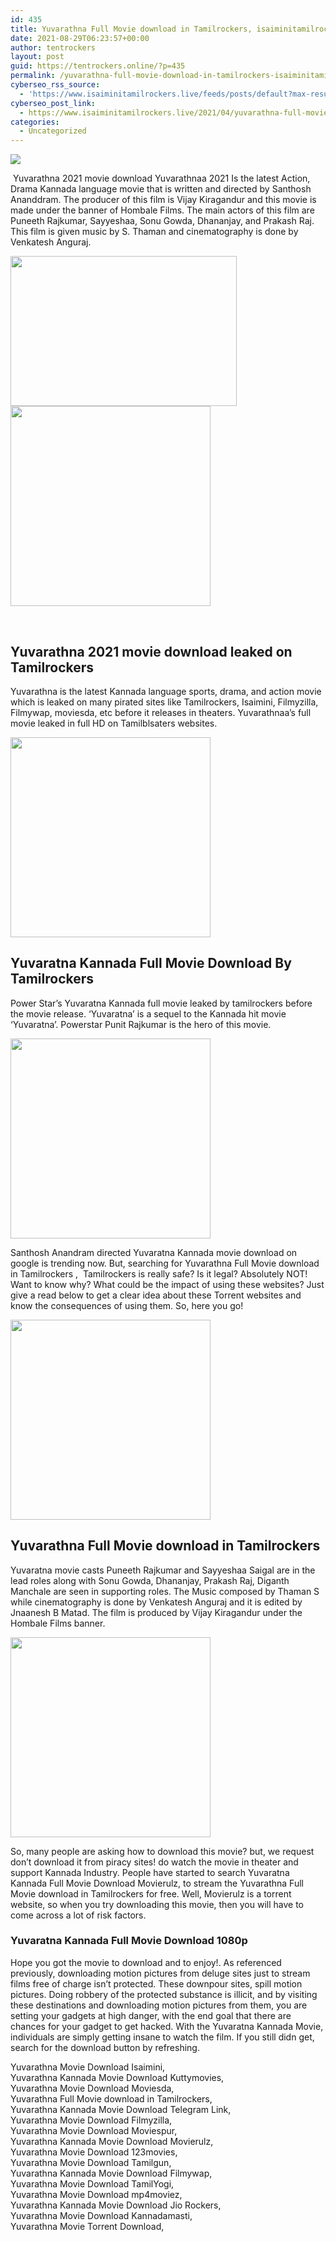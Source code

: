 ```yaml
---
id: 435
title: Yuvarathna Full Movie download in Tamilrockers, isaiminitamilrockers 2021
date: 2021-08-29T06:23:57+00:00
author: tentrockers
layout: post
guid: https://tentrockers.online/?p=435
permalink: /yuvarathna-full-movie-download-in-tamilrockers-isaiminitamilrockers-2021/
cyberseo_rss_source:
  - 'https://www.isaiminitamilrockers.live/feeds/posts/default?max-results=150&start-index=1'
cyberseo_post_link:
  - https://www.isaiminitamilrockers.live/2021/04/yuvarathna-full-movie-download-in.html
categories:
  - Uncategorized
---
```

<div class="media_block">
  <img src="https://1.bp.blogspot.com/-CatwU_65pvo/YGWkAVBSTAI/AAAAAAAAAlw/IGm4FOMvtM88XAW_0zYWo3fCHnCr925lQCLcBGAsYHQ/s72-w362-h240-c/74563631.webp" class="media_thumbnail" />
</div>

<meta content="&nbsp; Yuvarathna 2021 movie download &nbsp; Yuvarathnaa 2021 Is the latest Action, Drama Kannada language movie that is written and directed by Santh..." name="twitter:description" />

  


<center>
</center>

&nbsp;<span face="&quot;Source Sans Pro&quot;, &quot;Helvetica Neue&quot;, sans-serif">Yuvarathna 2021 movie download</span><span face="&quot;Source Sans Pro&quot;, &quot;Helvetica Neue&quot;, sans-serif">&nbsp;</span><span face="&quot;Source Sans Pro&quot;, &quot;Helvetica Neue&quot;, sans-serif">Yuvarathnaa 2021 Is the latest Action, Drama Kannada language movie that is written and directed by Santhosh Ananddram. The producer of this film is Vijay Kiragandur and this movie is made under the banner of Hombale Films. The main actors of this film are Puneeth Rajkumar, Sayyeshaa, Sonu Gowda, Dhananjay, and Prakash Raj. This film is given music by S. Thaman and cinematography is done by Venkatesh Anguraj.</span>

<ins class="q488d83807a" data-affquery="/7fca74ae72/488d83807a/?placementName=default" data-domain="//bonepa.com" data-height="250" data-width="300"></ins>

<div class="separator">
  <a href="https://1.bp.blogspot.com/-CatwU_65pvo/YGWkAVBSTAI/AAAAAAAAAlw/IGm4FOMvtM88XAW_0zYWo3fCHnCr925lQCLcBGAsYHQ/s1200/74563631.webp"><img loading="lazy" border="0" data-original-height="900" data-original-width="1200" height="240" src="https://1.bp.blogspot.com/-CatwU_65pvo/YGWkAVBSTAI/AAAAAAAAAlw/IGm4FOMvtM88XAW_0zYWo3fCHnCr925lQCLcBGAsYHQ/w362-h240/74563631.webp" width="362" /></a>
</div>



<div class="separator">
  <a href="https://www.tamilrockers.co.nz/sulthan-full-movie-download-tamilrockers/" target="_blank" rel="noopener"><img border="0" data-original-height="166" data-original-width="800" src="https://1.bp.blogspot.com/-bCEwCR_0NTI/YGWkGxCXTdI/AAAAAAAAAl0/maEqCi-gnqAY3r_FQj-eX5xAw7QKdlHEwCLcBGAsYHQ/s320/unnamed.gif" width="320" /></a>
</div>

<span face="&quot;Source Sans Pro&quot;, &quot;Helvetica Neue&quot;, sans-serif"><br /></span>

<div>
  <h2 class="title style-scope ytd-video-primary-info-renderer">
    Yuvarathna 2021 movie download leaked on Tamilrockers<span class="ez-toc-section-end"></span>
  </h2>
  
  <p>
    Yuvarathna is the latest Kannada language sports, drama, and action movie which is leaked on many pirated sites like&nbsp;Tamilrockers, Isaimini,&nbsp;Filmyzilla, Filmywap, moviesda, etc before it releases in theaters. Yuvarathnaa’s full movie leaked in full HD on Tamilblsaters websites.<ins class="r10347ac248" data-affquery="/81dee8bcaf/10347ac248/?placementName=default" data-domain="//aaaaaco.com" data-height="0" data-width="0"></ins>
  </p>
  
  <div class="separator">
    <a href="https://bit.ly/3z6kUmV" target="_blank" rel="noopener"><img border="0" data-original-height="166" data-original-width="800" src="https://1.bp.blogspot.com/-cYB4X-lVZ0M/YGWkKv0BI9I/AAAAAAAAAl4/a6Iu-W6C8AoFV3wLwz7GQ0P1vlUrzZHCQCLcBGAsYHQ/s320/unnamed.gif" width="320" /></a>
  </div>
  
  <p>
    <ins class="r10347ac248" data-affquery="/81dee8bcaf/10347ac248/?placementName=default" data-domain="//aaaaaco.com" data-height="0" data-width="0"></ins>
  </p>
  
  <h2>
    <span>Yuvaratna Kannada Full Movie Download By Tamilrockers</span><span class="ez-toc-section-end"></span>
  </h2>
  
  <p>
    Power Star’s Yuvaratna Kannada full movie leaked by tamilrockers before the movie release.&nbsp;<span>‘Yuvaratna’</span>&nbsp;is a sequel to the Kannada hit movie ‘Yuvaratna’. Powerstar Punit Rajkumar is the hero of this movie.
  </p>
  
  <div class="separator">
    <a href="https://bit.ly/3z6kUmV" target="_blank" rel="noopener"><img border="0" data-original-height="166" data-original-width="800" src="https://1.bp.blogspot.com/-ncmMGkrhKrI/YGWkR7P4k7I/AAAAAAAAAmA/zBKtqcHhDWM6-YWEVtYISS2SlLfmwiONgCLcBGAsYHQ/s320/unnamed.gif" width="320" /></a>
  </div>
  
  <p>
    Santhosh Anandram directed Yuvaratna Kannada movie download on google is trending now. But, searching for Yuvarathna Full Movie download in Tamilrockers ,&nbsp; Tamilrockers is really safe? Is it legal? Absolutely NOT! Want to know why? What could be the impact of using these websites? Just give a read below to get a clear idea about these Torrent websites and know the consequences of using them. So, here you go!
  </p>
  
  <div class="separator">
    <a href="https://bit.ly/3uVypm7" target="_blank" rel="noopener"><img border="0" data-original-height="166" data-original-width="800" src="https://1.bp.blogspot.com/-avg3D0SJjGc/YGWkVoQI2zI/AAAAAAAAAmE/826t1v-PslcU7EQT03yn1sH9j3Mo8D6_ACLcBGAsYHQ/s320/unnamed.gif" width="320" /></a>
  </div>
  
  <p>
    <ins class="r10347ac248" data-affquery="/81dee8bcaf/10347ac248/?placementName=default" data-domain="//aaaaaco.com" data-height="0" data-width="0"></ins>
  </p>
  
  <h2>
    <span class="ez-toc-section" id="Yuvarathna_Full_Movie_download_in_Tamilrockers"></span><span>Yuvarathna Full Movie download in Tamilrockers</span><span class="ez-toc-section-end"></span>
  </h2>
  
  <p>
    Yuvaratna movie casts Puneeth Rajkumar and Sayyeshaa Saigal are in the lead roles along with Sonu Gowda, Dhananjay, Prakash Raj, Diganth Manchale are seen in supporting roles. The Music composed by Thaman S while cinematography is done by Venkatesh Anguraj and it is edited by Jnaanesh B Matad. The film is produced by Vijay Kiragandur under the Hombale Films banner.
  </p>
  
  <div class="separator">
    <a href="https://www.tamilrockers.co.nz/download-november-story-full-movie-hd/" target="_blank" rel="noopener"><img border="0" data-original-height="166" data-original-width="800" src="https://1.bp.blogspot.com/-d62vlZJr4Zk/YGWkbz5RXCI/AAAAAAAAAmM/9Q9fSoBGGKc1zYWB_g0dmWALnA-cr1AeACLcBGAsYHQ/s320/unnamed.gif" width="320" /></a>
  </div>
  
  <p>
    So, many people are asking how to download this movie? but, we request don’t download it from piracy sites! do watch the movie in theater and support Kannada Industry. People have started to search Yuvaratna Kannada Full Movie Download Movierulz, to stream the Yuvarathna Full Movie download in Tamilrockers for free. Well, Movierulz is a torrent website, so when you try downloading this movie, then you will have to come across a lot of risk factors.
  </p>
  
  <h3 class="smooth-goto" id="yuvaratna_kannada_full_movie_download_movierulz">
    <span class="ez-toc-section" id="Yuvaratna_Kannada_Full_Movie_Download_1080p"></span><span>Yuvaratna Kannada Full Movie Download 1080p</span><span class="ez-toc-section-end"></span>
  </h3>
  
  <p>
    Hope you got the movie to download and to enjoy!. As referenced previously, downloading motion pictures from deluge sites just to stream films free of charge isn’t protected. These downpour sites, spill motion pictures. Doing robbery of the protected substance is illicit, and by visiting these destinations and downloading motion pictures from them, you are setting your gadgets at high danger, with the end goal that there are chances for your gadget to get hacked. With the Yuvaratna Kannada Movie, individuals are simply getting insane to watch the film.&nbsp;<span>If you still didn get, search for the download button by refreshing.</span>
  </p>
  
  <p>
    Yuvarathna Movie Download Isaimini,<br />Yuvarathna Kannada Movie Download Kuttymovies,<br />Yuvarathna Movie Download Moviesda,<br />Yuvarathna Full Movie download in Tamilrockers,<br />Yuvarathna Kannada Movie Download Telegram Link,<br />Yuvarathna Movie Download Filmyzilla,<br />Yuvarathna Movie Download Moviespur,<br />Yuvarathna Kannada Movie Download Movierulz,<br />Yuvarathna Movie Download 123movies,<br />Yuvarathna Movie Download Tamilgun,<br />Yuvarathna Kannada Movie Download Filmywap,<br />Yuvarathna Movie Download TamilYogi,<br />Yuvarathna Movie Download mp4moviez,<br />Yuvarathna Kannada Movie Download Jio Rockers,<br />Yuvarathna Movie Download Kannadamasti,<br />Yuvarathna Movie Torrent Download,
  </p>
</div>

<center>
</center>